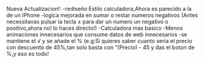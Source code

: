 Nueva Actualizacion!:
-rediseño Estilo calculadora,Ahora es parecido a la de un IPhone
-logica mejorada en sumar o restar numeros negativos (Antes necessitavas pulsar la tecla ± para dar un numero un negativo o positivo,ahora no! lo haces directo!)
-Calculadora mas basico
-Menos animaciones innecesarios que consume datos de web innecesarios
-se mantiene el √ y se añade el % (e.g:Si quieres saber cuanto seria el precio con descuento de 45%,tan solo basta con "(Precio) - 45 y das el boton de %,y eso es todo!
